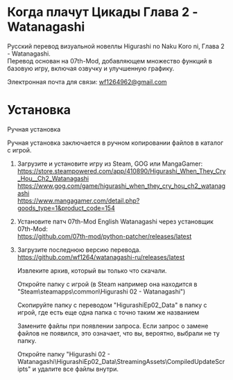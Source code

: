 # Когда плачут Цикады Глава 2 - Watanagashi

Русский перевод визуальной новеллы Higurashi no Naku Koro ni, Глава 2 - Watanagashi.  
Перевод основан на 07th-Mod, добавляющем множество функций в базовую игру, включая озвучку и улучшенную графику.

Электронная почта для связи: wf1264962@gmail.com

# Установка

Ручная установка

Ручная установка заключается в ручном копировании файлов в каталог с игрой.

1)  Загрузите и установите игру из Steam, GOG или MangaGamer:  
    https://store.steampowered.com/app/410890/Higurashi_When_They_Cry_Hou__Ch2_Watanagashi  
    https://www.gog.com/game/higurashi_when_they_cry_hou_ch2_watanagashi  
    https://www.mangagamer.com/detail.php?goods_type=1&product_code=154  
2)
    Установите патч 07th-Mod English Watanagashi через установщик 07th-Mod:  
    https://github.com/07th-mod/python-patcher/releases/latest
3)
    Загрузите последнюю версию перевода.  
    https://github.com/wf1264/watanagashi-ru/releases/latest   
    
    Извлеките архив, который вы только что скачали.

    Откройте папку с игрой (в Steam например она находится в "Steam\steamapps\common\Higurashi 02 - Watanagashi")

    Скопируйте папку с переводом "HigurashiEp02_Data" в папку с игрой, где есть еще одна папка с точно таким же названием

    Замените файлы при появлении запроса. Если запрос о замене файлов не появился, это означает, что вы, вероятно, выбрали не ту папку.

    Откройте папку "Higurashi 02 - Watanagashi\HigurashiEp02_Data\StreamingAssets\CompiledUpdateScripts" и удалите все файлы внутри.
